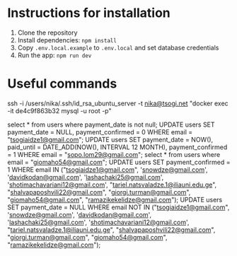 # Instructions for installation
1. Clone the repository
2. Install dependencies: `npm install`
4. Copy `.env.local.example` to `.env.local` and set database credentials 
5. Run the app: `npm run dev`

# Useful commands
ssh -i /users/nika/.ssh/id_rsa_ubuntu_server -t nika@tsogi.net "docker exec -it de4c9f863b32 mysql -u root -p"

select * from users where payment_date is not null;
UPDATE users SET payment_date = NULL, payment_confirmed = 0 WHERE email = "tsogiaidze1@gmail.com";
UPDATE users SET payment_date = NOW(), paid_until = DATE_ADD(NOW(), INTERVAL 12 MONTH), payment_confirmed = 1 WHERE email = "sopo.lom29@gmail.com";
select * from users where email = "giomaho54@gmail.com";
UPDATE users SET payment_confirmed = 1 WHERE email IN ("tsogiaidze1@gmail.com", 'snowdze@gmail.com', 'davidkodan@gmail.com', 'lashachaki25@gmail.com', 'shotimachavariani12@gmail.com', "tariel.natsvaladze.1@iliauni.edu.ge", "shalvapaposhvili22@gmail.com", "giorgi.turman@gmail.com", "giomaho54@gmail.com", "ramazikekelidze@gmail.com");
UPDATE users SET payment_date = NULL WHERE email NOT IN ("tsogiaidze1@gmail.com", 'snowdze@gmail.com', 'davidkodan@gmail.com', 'lashachaki25@gmail.com', 'shotimachavariani12@gmail.com', "tariel.natsvaladze.1@iliauni.edu.ge", "shalvapaposhvili22@gmail.com", "giorgi.turman@gmail.com", "giomaho54@gmail.com", "ramazikekelidze@gmail.com");